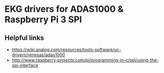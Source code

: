 # EKG drivers for ADAS1000 & Raspberry Pi 3 SPI 

## Helpful links

* https://wiki.analog.com/resources/tools-software/uc-drivers/renesas/adas1000
* http://www.raspberry-projects.com/pi/programming-in-c/spi/using-the-spi-interface

